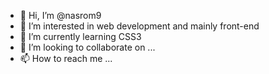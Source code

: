 - 👋 Hi, I’m @nasrom9
- 👀 I’m interested in web development and mainly front-end
- 🌱 I’m currently learning CSS3
- 💞️ I’m looking to collaborate on ...
- 📫 How to reach me ...

<!---
nasrom9/nasrom9 is a ✨ special ✨ repository because its `README.md` (this file) appears on your GitHub profile.
You can click the Preview link to take a look at your changes.
--->

